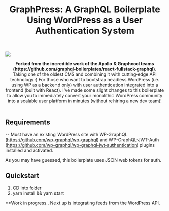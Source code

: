 <h1 align="center"><strong>GraphPress: A GraphQL Boilerplate Using WordPress as a User Authentication System</strong></h1>

<br />

![](https://s3.amazonaws.com/codelize/GraphPress.png)

<div align="center"><strong>Forked from the incredible work of the Apollo & Graphcool teams (https://github.com/graphql-boilerplates/react-fullstack-graphql).</strong></div>
<div align="center">Taking one of the oldest CMS and combining it with cutting-edge API technology :) For those who want to bootstrap headless WordPress (i.e. using WP as a backend only) with user authentication integrated into a frontend (built with React). I've made some slight changes to this boilerplate to allow you to immediately convert your monolithic WordPress community into a scalable user platform in minutes (without rehiring a new dev team)!</div>

<br />

## Requirements
-- Must have an existing WordPress site with WP-GraphQL (https://github.com/wp-graphql/wp-graphql) and WP-GraphQL-JWT-Auth (https://github.com/wp-graphql/wp-graphql-jwt-authentication) plugins installed and activated.

As you may have guessed, this boilerplate uses JSON web tokens for auth.

## Quickstart

1. CD into folder
2. yarn install && yarn start

**Work in progress.. Next up is integrating feeds from the WordPress API.
